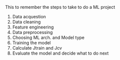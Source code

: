 This to remember the steps to take to do a ML project


1. Data acquestion 
2. Data cleaning
3. Feature engineering
4. Data preprocessing
5. Choosing ML arch. and Model type
6. Training the model
7. Calculate Jtrain and Jcv 
8. Evaluate the model and decide what to do next

